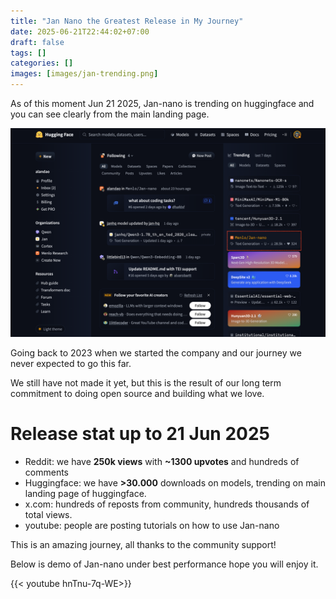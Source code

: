 ```yaml
---
title: "Jan Nano the Greatest Release in My Journey"
date: 2025-06-21T22:44:02+07:00
draft: false
tags: []
categories: []
images: [images/jan-trending.png] 
---
```


As of this moment Jun 21 2025, Jan-nano is trending on huggingface and you can see clearly from the main landing page.

![](images/jan-trending.png)

Going back to 2023 when we started the company and our journey we never expected to go this far. 

We still have not made it yet, but this is the result of our long term commitment to doing open source and building what we love.

# Release stat up to 21 Jun 2025
- Reddit: we have **250k views** with **~1300 upvotes** and hundreds of comments
- Huggingface: we have **>30.000** downloads on models, trending on main landing page of huggingface.
- x.com: hundreds of reposts from community, hundreds thousands of total views.
- youtube: people are posting tutorials on how to use Jan-nano

This is an amazing journey, all thanks to the community support!

Below is demo of Jan-nano under best performance hope you will enjoy it.

{{< youtube hnTnu-7q-WE>}}
